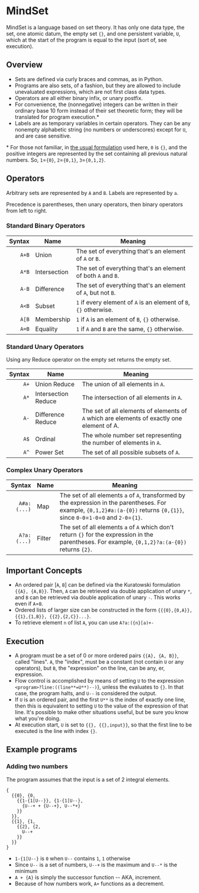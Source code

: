 # MindSet

MindSet is a language based on set theory. It has only one data type, the set, one atomic datum, the empty set `{}`, and one persistent variable, `U`, which at the start of the program is equal to the input (sort of, see execution).

## Overview

- Sets are defined via curly braces and commas, as in Python.
- Programs are also sets, of a fashion, but they are allowed to include unevaluated expressions, which are not first class data types.
- Operators are all either binary infix, or unary postfix.
- For convenience, the (nonnegative) integers can be written in their ordinary base 10 form instead of their set theoretic form; they will be translated for program execution.\*
- Labels are as temporary variables in certain operators. They can be any nonempty alphabetic string (no numbers or underscores) except for `U`, and are case sensitive.

\* For those not familiar, in [the usual formulation](https://en.wikipedia.org/wiki/Set-theoretic_definition_of_natural_numbers#Definition_as_von_Neumann_ordinals) used here, `0` is `{}`, and the positive integers are represented by the set containing all previous natural numbers. So, `1`=`{0}`, `2`=`{0,1}`, `3`=`{0,1,2}`.

## Operators

Arbitrary sets are represented by `A` and `B`. Labels are represented by `a`.

Precedence is parentheses, then unary operators, then binary operators from left to right.

### Standard Binary Operators

| Syntax      |     Name            | Meaning |
| ----------: | ------------------- | ------- |
| `A+B`       | Union               | The set of everything that's an element of `A` or `B`. |
| `A*B`       | Intersection        | The set of everything that's an element of both `A` and `B`. |
| `A-B`       | Difference          | The set of everything that's an element of `A`, but not `B`. |
| `A<B`       | Subset              | `1` if every element of `A` is an element of `B`, `{}` otherwise. |
| `A[B`       | Membership          | `1` if `A` is an element of `B`, `{}` otherwise. |
| `A=B`       | Equality            | `1` if `A` and `B` are the same, `{}` otherwise. |

### Standard Unary Operators

Using any Reduce operator on the empty set returns the empty set.

| Syntax      |     Name            | Meaning |
| ----------: | ------------------- | ------- |
| `A+`        | Union Reduce        | The union of all elements in `A`. |
| `A*`        | Intersection Reduce | The intersection of all elements in `A`. |
| `A-`        | Difference Reduce   | The set of all elements of elements of `A` which are elements of exactly one element of A. |
| `A$`        | Ordinal             | The whole number set representing the number of elements in `A`. |
| `A^`        | Power Set           | The set of all possible subsets of `A`. |

### Complex Unary Operators

| Syntax      |     Name            | Meaning |
| ----------: | ------------------- | ------- |
| `A#a:(...)` | Map                 | The set of all elements `a` of `A`, transformed by the expression in the parentheses. For example, `{0,1,2}#a:(a-{0})` returns `{0,{1}}`, since `0-0`=`1-0`=`0` and `2-0`=`{1}`. |
| `A?a:(...)` | Filter              | The set of all elements `a` of `A` which don't return `{}` for the expression in the parentheses. For example, `{0,1,2}?a:(a-{0})` returns `{2}`. |

## Important Concepts

- An ordered pair [`A`, `B`] can be defined via the Kuratowski formulation `{{A}, {A,B}}`. Then, `A` can be retrieved via double application of unary `*`, and `B` can be retrieved via double application of unary `-`. This works even if `A`=`B`.
- Ordered lists of larger size can be constructed in the form `{{{0},{0,A}}, {{1},{1,B}}, {{2},{2,C}}...}`.
- To retrieve element `n` of list `A`, you can use `A?a:({n}[a)+-`

## Execution

- A program must be a set of 0 or more ordered pairs `{{A}, {A, B}}`, called "lines". `A`, the "index", must be a constant (not contain `U` or any operators), but `B`, the "expression" on the line, can be any, er, expression.
- Flow control is accomplished by means of setting `U` to the expression `<program>?line:((line**=U**)--)`}, unless the evaluates to `{}`. In that case, the program halts, and `U--` is considered the output.
- If `U` is an ordered pair, and the first `U**` is the index of exactly one line, then this is equivalent to setting `U` to the value of the expression of that line. It's possible to make other situations useful, but be sure you know what you're doing.
- At execution start, `U` is set to `{{}, {{},input}}`, so that the first line to be executed is the line with index `{}`. 

## Example programs

### Adding two numbers

The program assumes that the input is a set of 2 integral elements.

```
{
  {{0}, {0,
    {{1-{1[U--}}, {1-{1[U--},
      {U--+ + {U--+}, U--*+}
    }}
  }},
  {{1}, {1,
    {{2}, {2, 
      U--+
    }}
  }}
}
```

- `1-{1[U--}` is `0` when `U--` contains `1`, `1` otherwise
- Since `U--` is a set of numbers, `U--+` is the maximum and `U--*` is the minimum
- `A + {A}` is simply the successor function -- AKA, increment.
- Because of how numbers work, `A+` functions as a decrement.
